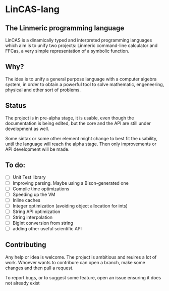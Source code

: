 # LinCAS-lang
## The Linmeric programming language
LinCAS is a dinamically typed and interpreted programming languages which aim is to unify two projects: Linmeric command-line calculator
and FFCas, a very simple representation of a symbolic function.

## Why?
The idea is to unify a general purpose language with a computer algebra system, in order to obtain a powerful tool to solve mathematic, engeneering, physical
and other sort of problems.

## Status
The project is in pre-alpha stage, it is usable, even though the documentation is being edited, but the core and the API are still under development as well.

Some sintax or some other element might change to best fit the usability, until the language will reach the alpha stage. Then only improvements or API development
will be made.

## To do:
  * [ ] Unit Test library
  * [ ] Improving parsing. Maybe using a Bison-generated one
  * [ ] Compile time optimizations
  * [ ] Speeding up the VM
  * [ ] Inline caches
  * [ ] Integer optimization (avoiding object allocation for ints)
  * [ ] String API optimization
  * [ ] String interpolation
  * [ ] BigInt conversion from string
  * [ ] adding other useful scientific API
  
## Contributing
Any help or idea is welcome. The project is ambitious and reuires a lot of work. Whoever wants to contribure can open a branch, make some changes and then pull a request. 

To report bugs, or to suggest some feature, open an issue ensuring it does not already exist
